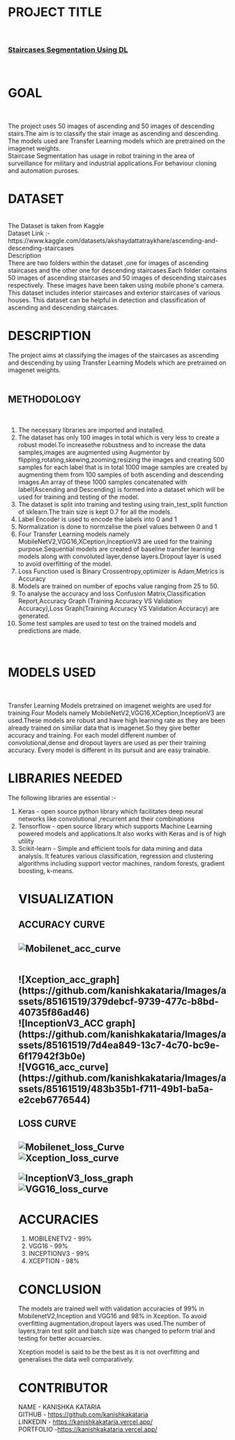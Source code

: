 <h1>PROJECT TITLE</h1>
<br>
<h3>
<u>Staircases Segmentation Using DL</u></h3>
<br>
<h1>GOAL</h1>
<br>

The project uses 50 images of ascending and 50 images of descending stairs.The aim is to classify the stair image as ascending and descending.<br>
The models used are Transfer Learning models which are pretrained on the imagenet weights.
<br>
Staircase Segmentation has usage in robot training in the area of surveillance for military and industrial applications.For behaviour cloning and automation puroses.
<br>



<h1>DATASET</h1>
<br>
The  Dataset is taken from Kaggle
<br>
Dataset Link :- https://www.kaggle.com/datasets/akshaydattatraykhare/ascending-and-descending-staircases
<br>
Description
<br>
There are two folders within the dataset ,one for images of ascending staircases and the other one for descending staircases.Each folder contains 50 images of ascending staircases and 50 images of descending staircases respectively. These images have been taken using mobile phone's camera. This dataset includes interior staircases and exterior staircases of various houses. This dataset can be helpful in detection and classification of ascending and descending staircases.<br>

<h1>DESCRIPTION</h1>

The project aims at classifying the images of the staircases as ascending and descending by using Transfer Learning Models which are pretrained on imagenet weights.<br>
<br>
<h2>METHODOLOGY</h2>
<br>
<ol>
<li>The necessary libraries are imported and installed.</li><li>The dataset has only 100 images in total which is very less to create a robust model.To increasethe robustness and to increase the data samples,images are augmented using Augmentor by flipping,rotating,skewing,zooming,resizing the images and creating 500 samples for each label that is in total 1000 image samples are created by augmenting them from 100 samples of both ascending and descending images.An array of these 1000 samples concatenated with label(Ascending and Descending) is formed into a dataset which will be used for training and testing of the model.</li><li>The dataset is split into training and testing using train_test_split function of sklearn.The train size is kept 0.7 for all the models.</li><li>Label Encoder is used to encode the labels into 0 and 1</li><li>Normalization is done to normzalise the pixel values between 0 and 1</li>
<li>Four Transfer Learning models namely MobileNetV2,VGG16,XCeption,InceptionV3 are used for the training purpose.Sequential models are created of baseline transfer learning models along with convoluted layer,dense layers.Dropout layer is used to avoid overfitting of the model.</li>
<li>Loss Function used is Binary Crossentropy,optimizer is Adam,Metrics is Accuracy</li>
<li>Models are trained on number of epochs value ranging from 25 to 50.</li>
<li>To analyse the accuracy and loss Confusion Matrix,Classification Report,Accuracy Graph (Training Accuracy VS Validation Accuracy),Loss Graph(Training Accuracy VS Validation Accuracy) are generated.
</li>
<li>Some test samples are used to test on the trained models and predictions are made.
</li>
</ol>
<br>
<h1>MODELS USED</h1>
<br>

Transfer Learning Models pretrained on imagenet weights are used for training.Four Models namely MobileNetV2,VGG16,XCeption,InceptionV3 are used.These models are robust and have high learning rate as they are been already trained on similiar data that is imagenet.So they give better accuracy and training.
For each model different number of convolutional,dense and dropout layers are used as per their training accuracy.
Every model is different in its pursuit and are easy trainable.
<br>


<h1>LIBRARIES NEEDED</h1>

The following libraries are essential :-
<br>
<ol>
<li>Keras - open source python library which facilitates deep neural networks like convolutional ,recurrent and their combinations</li>
<li>Tensorflow - open source library which supports Machine Learning powered models and applications.It also works with Keras and is of high utility </li>
<li>Scikit-learn - Simple and efficient tools for data mining and data analysis. It features various classification, regression and clustering algorithms including support vector machines, random forests, gradient boosting, k-means.
</li>

<h1>VISUALIZATION</h1>

<h2>ACCURACY CURVE<h2>

![Mobilenet_acc_curve ](https://github.com/kanishkakataria/Images/assets/85161519/40135c42-46df-40f4-9aba-1cfdc8d0be2d)

<br>
![Xception_acc_graph](https://github.com/kanishkakataria/Images/assets/85161519/379debcf-9739-477c-b8bd-40735f86ad46)
<br>
![InceptionV3_ACC graph](https://github.com/kanishkakataria/Images/assets/85161519/7d4ea849-13c7-4c70-bc9e-6f17942f3b0e)
<br>
![VGG16_acc_curve](https://github.com/kanishkakataria/Images/assets/85161519/483b35b1-f711-49b1-ba5a-e2ceb6776544)
<br>

<h2>LOSS CURVE<h2>

![Mobilenet_loss_Curve](https://github.com/kanishkakataria/Images/assets/85161519/ee7c40f1-e7a2-4b1e-881d-c5767a1087ef)
<br>
![Xception_loss_curve](https://github.com/kanishkakataria/Images/assets/85161519/ec725122-8a07-41f8-a74f-7e051f4263b0)
<br>

![InceptionV3_loss_graph](https://github.com/kanishkakataria/Images/assets/85161519/7352f92a-f79f-4502-8770-91762f97d86a)
<br>
![VGG16_loss_curve](https://github.com/kanishkakataria/Images/assets/85161519/0ce9b5c3-78e2-4da3-9bf4-be3d98ebf7b6)
<br>

<h1>ACCURACIES</h1>
<ol>
<li>MOBILENETV2 - 99%</li>
<li>VGG16 - 99%</li>
<li>INCEPTIONV3 - 99%</li>
<li>XCEPTION - 98%</li>

</ol>

<h1>CONCLUSION</h1>

The models are trained well with validation accuracies of 99% in MobilenetV2,Inception and VGG16 and 98% in Xception.
To avoid overfitting augmentation,dropout layers was used.The number of layers,train test split and batch size was changed to peform trial and testing for better accuarcies.

Xception model is said to be the best as it is not overfitting and generalises the data well comparatively.

<h1>CONTRIBUTOR</h1>

NAME - KANISHKA KATARIA
<br>
GITHUB - https://github.com/kanishkakataria
<br>
LINKEDIN - https://kanishkakataria.vercel.app/
<br>
PORTFOLIO -https://kanishkakataria.vercel.app/
